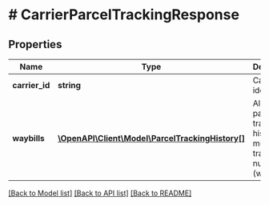 # # CarrierParcelTrackingResponse

## Properties

Name | Type | Description | Notes
------------ | ------------- | ------------- | -------------
**carrier_id** | **string** | Carrier identifier. |
**waybills** | [**\OpenAPI\Client\Model\ParcelTrackingHistory[]**](ParcelTrackingHistory.md) | Allegro parcel tracking history for multiple tracking numbers (waybills). |

[[Back to Model list]](../../README.md#models) [[Back to API list]](../../README.md#endpoints) [[Back to README]](../../README.md)
